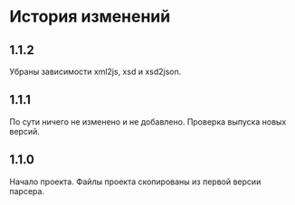 История изменений
=================

1.1.2
-----

Убраны зависимости xml2js, xsd и xsd2json.

1.1.1
-----

По сути ничего не изменено и не добавлено. Проверка выпуска новых версий.

1.1.0
-----

Начало проекта.
Файлы проекта скопированы из первой версии парсера.